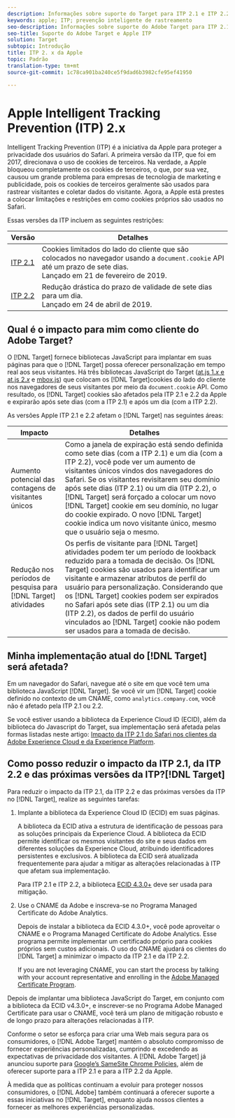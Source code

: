 ```yaml
---
description: Informações sobre suporte do Target para ITP 2.1 e ITP 2.2 da Apple por meio da biblioteca Experience Cloud ID (ECID) 4.3.
keywords: apple; ITP; prevenção inteligente de rastreamento
seo-description: Informações sobre suporte do Adobe Target para ITP 2.1 e ITP 2.2 da Apple por meio da biblioteca Experience Cloud ID (ECID) 4.3.
seo-title: Suporte do Adobe Target e Apple ITP
solution: Target
subtopic: Introdução
title: ITP 2. x da Apple
topic: Padrão
translation-type: tm+mt
source-git-commit: 1c78ca901ba240ce5f9dad6b3982cfe95ef41950

---
```



# Apple Intelligent Tracking Prevention (ITP) 2.x

Intelligent Tracking Prevention (ITP) é a iniciativa da Apple para proteger a privacidade dos usuários do Safari. A primeira versão da ITP, que foi em 2017, direcionava o uso de cookies de terceiros. Na verdade, a Apple bloqueou completamente os cookies de terceiros, o que, por sua vez, causou um grande problema para empresas de tecnologia de marketing e publicidade, pois os cookies de terceiros geralmente são usados para rastrear visitantes e coletar dados do visitante. Agora, a Apple está prestes a colocar limitações e restrições em como cookies próprios são usados no Safari.

Essas versões da ITP incluem as seguintes restrições:

| Versão | Detalhes |
| --- | --- |
| [ITP 2.1](https://webkit.org/blog/8613/intelligent-tracking-prevention-2-1/) | Cookies limitados do lado do cliente que são colocados no navegador usando a `document.cookie` API até um prazo de sete dias.<br>Lançado em 21 de fevereiro de 2019. |
| [ITP 2.2](https://webkit.org/blog/8828/intelligent-tracking-prevention-2-2/) | Redução drástica do prazo de validade de sete dias para um dia.<br>Lançado em 24 de abril de 2019. |

## Qual é o impacto para mim como cliente do Adobe Target?

O [!DNL Target] fornece bibliotecas JavaScript para implantar em suas páginas para que o [!DNL Target] possa oferecer personalização em tempo real aos seus visitantes. Há três bibliotecas JavaScript do Target ([at.js 1.*x* e at.js 2.*x*](/help/c-implementing-target/c-implementing-target-for-client-side-web/c-how-atjs-works/how-atjs-works.md) e [mbox.js](/help/c-implementing-target/c-implementing-target-for-client-side-web/t-mbox-download/mbox-download.md)) que colocam os [!DNL Target]cookies do lado do cliente nos navegadores de seus visitantes por meio da `document.cookie` API. Como resultado, os [!DNL Target] cookies são afetados pela ITP 2.1 e 2.2 da Apple e expirarão após sete dias (com a ITP 2.1) e após um dia (com a ITP 2.2).

As versões Apple ITP 2.1 e 2.2 afetam o [!DNL Target] nas seguintes áreas:

| Impacto | Detalhes |
| --- | --- |
| Aumento potencial das contagens de visitantes únicos | Como a janela de expiração está sendo definida como sete dias (com a ITP 2.1) e um dia (com a ITP 2.2), você pode ver um aumento de visitantes únicos vindos dos navegadores do Safari. Se os visitantes revisitarem seu domínio após sete dias (ITP 2.1) ou um dia (ITP 2.2), o [!DNL Target] será forçado a colocar um novo [!DNL Target] cookie em seu domínio, no lugar do cookie expirado. O novo [!DNL Target] cookie indica um novo visitante único, mesmo que o usuário seja o mesmo. |
| Redução nos períodos de pesquisa para [!DNL Target] atividades | Os perfis de visitante para [!DNL Target] atividades podem ter um período de lookback reduzido para a tomada de decisão. Os [!DNL Target] cookies são usados para identificar um visitante e armazenar atributos de perfil do usuário para personalização. Considerando que os [!DNL Target] cookies podem ser expirados no Safari após sete dias (ITP 2.1) ou um dia (ITP 2.2), os dados de perfil do usuário vinculados ao [!DNL Target] cookie não podem ser usados para a tomada de decisão. |

## Minha implementação atual do [!DNL Target] será afetada?

Em um navegador do Safari, navegue até o site em que você tem uma biblioteca JavaScript [!DNL Target]. Se você vir um [!DNL Target] cookie definido no contexto de um CNAME, como `analytics.company.com`, você não é afetado pela ITP 2.1 ou 2.2.

Se você estiver usando a biblioteca da Experience Cloud ID (ECID), além da biblioteca do Javascript do Target, sua implementação será afetada pelas formas listadas neste artigo: [Impacto da ITP 2.1 do Safari nos clientes da Adobe Experience Cloud e da Experience Platform](https://medium.com/adobetech/safari-itp-2-1-impact-on-adobe-experience-cloud-customers-9439cecb55ac).

## Como posso reduzir o impacto da ITP 2.1, da ITP 2.2 e das próximas versões da ITP?[!DNL Target]

Para reduzir o impacto da ITP 2.1, da ITP 2.2 e das próximas versões da ITP no [!DNL Target], realize as seguintes tarefas:

1. Implante a biblioteca da Experience Cloud ID (ECID) em suas páginas.

   A biblioteca da ECID ativa a estrutura de identificação de pessoas para as soluções principais da Experience Cloud. A biblioteca da ECID permite identificar os mesmos visitantes do site e seus dados em diferentes soluções da Experience Cloud, atribuindo identificadores persistentes e exclusivos. A biblioteca da ECID será atualizada frequentemente para ajudar a mitigar as alterações relacionadas à ITP que afetam sua implementação.

   Para ITP 2.1 e ITP 2.2, a biblioteca [ECID 4.3.0+](https://docs.adobe.com/content/help/en/id-service/using/release-notes/release-notes.html) deve ser usada para mitigação.

1. Use o CNAME da Adobe e inscreva-se no Programa Managed Certificate do Adobe Analytics.

   Depois de instalar a biblioteca da ECID 4.3.0+, você pode aproveitar o CNAME e o Programa Managed Certificate do Adobe Analytics. Esse programa permite implementar um certificado próprio para cookies próprios sem custos adicionais. O uso do CNAME ajudará os clientes do [!DNL Target] a minimizar o impacto da ITP 2.1 e da ITP 2.2.

   If you are not leveraging CNAME, you can start the process by talking with your account representative and enrolling in the [Adobe Managed Certificate Program](https://docs.adobe.com/content/help/en/core-services/interface/ec-cookies/cookies-first-party.html#adobe-managed-certificate-program).

Depois de implantar uma biblioteca JavaScript do Target, em conjunto com a biblioteca da ECID v4.3.0+, e inscrever-se no Programa Adobe Managed Certificate para usar o CNAME, você terá um plano de mitigação robusto e de longo prazo para alterações relacionadas à ITP.

Conforme o setor se esforça para criar uma Web mais segura para os consumidores, o [!DNL Adobe Target] mantém o absoluto compromisso de fornecer experiências personalizadas, cumprindo e excedendo as expectativas de privacidade dos visitantes. A [!DNL Adobe Target] já anunciou suporte para [Google’s SameSite Chrome Policies](/help/c-implementing-target/c-considerations-before-you-implement-target/c-privacy/google-chrome-samesite-cookie-policies.md), além de oferecer suporte para a ITP 2.1 e para a ITP 2.2 da Apple.

À medida que as políticas continuam a evoluir para proteger nossos consumidores, o [!DNL Adobe] também continuará a oferecer suporte a essas iniciativas no [!DNL Target], enquanto ajuda nossos clientes a fornecer as melhores experiências personalizadas.
